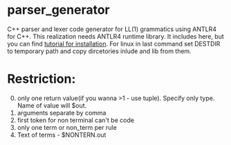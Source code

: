 # parser_generator
C++ parser and lexer code generator for LL(1) grammatics using ANTLR4 for C++.
This realization needs ANTLR4 runtime library. It includes here, but you can find [tutorial for installation](https://github.com/antlr/antlr4/tree/master/runtime/Cpp).
For linux in last command set DESTDIR to temporary path and copy dircetories inlude and lib from them.

# Restriction:
0. only one return value(if you wanna >1 - use tuple). Specify only type. Name of value will $out.
1. arguments separate by comma
2. first token for non terminal can't be code
3. only one term or non_term per rule
4. Text of terms - $NONTERN.out
